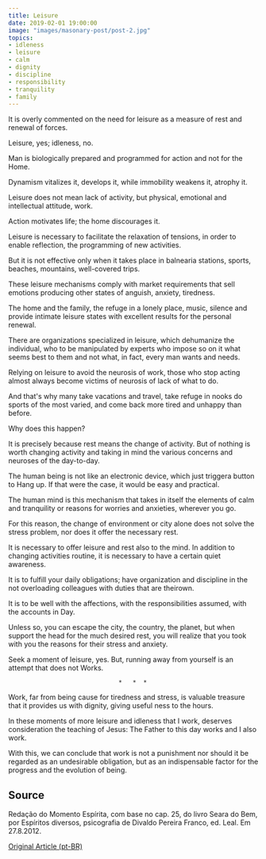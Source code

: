 ```yaml
---
title: Leisure
date: 2019-02-01 19:00:00
image: "images/masonary-post/post-2.jpg"
topics: 
- idleness
- leisure
- calm
- dignity
- discipline
- responsibility
- tranquility
- family
---
```


It is overly commented on the need for leisure as a measure of
rest and renewal of forces.

Leisure, yes; idleness, no.

Man is biologically prepared and programmed for action and not for the
Home.

Dynamism vitalizes it, develops it, while immobility weakens it,
atrophy it.

Leisure does not mean lack of activity, but physical, emotional and
intellectual attitude, work.

Action motivates life; the home discourages it.

Leisure is necessary to facilitate the relaxation of tensions, in order to
enable reflection, the programming of new activities.

But it is not effective only when it takes place in balnearia stations,
sports, beaches, mountains, well-covered trips.

These leisure mechanisms comply with market requirements that sell emotions
producing other states of anguish, anxiety, tiredness.

The home and the family, the refuge in a lonely place, music, silence and  
provide intimate leisure states with excellent results for the
personal renewal.

There are organizations specialized in leisure, which dehumanize the individual, who
to be manipulated by experts who impose so on it what seems best to them and not
what, in fact, every man wants and needs.

Relying on leisure to avoid the neurosis of work, those who stop acting
almost always become victims of neurosis of lack of what to do.

And that's why many take vacations and travel, take refuge in nooks
do sports of the most varied, and come back more tired and
unhappy than before.

Why does this happen?

It is precisely because rest means the change of activity. But of nothing
is worth changing activity and taking in mind the various concerns and neuroses of the
day-to-day.

The human being is not like an electronic device, which just triggera button to
Hang up. If that were the case, it would be easy and practical.

The human mind is this mechanism that takes in itself the elements of calm and
tranquility or reasons for worries and anxieties, wherever you go.

For this reason, the change of environment or city alone does not solve the
stress problem, nor does it offer the necessary rest.

It is necessary to offer leisure and rest also to the mind. In addition to changing activities
routine, it is necessary to have a certain quiet awareness.

It is to fulfill your daily obligations; have organization and discipline in the
not overloading colleagues with duties that are theirown.

It is to be well with the affections, with the responsibilities assumed, with the accounts in
Day.

Unless so, you can escape the city, the country, the planet, but when
support the head for the much desired rest, you will realize that you took with you the
reasons for their stress and anxiety.

Seek a moment of leisure, yes. But, running away from yourself is an attempt that does not
Works.

                                   *   *  *

Work, far from being cause for tiredness and stress, is valuable treasure that
it provides us with dignity, giving useful ness to the hours.

In these moments of more leisure and idleness that I work, deserves consideration the
teaching of Jesus: The Father to this day works and I also work.

With this, we can conclude that work is not a punishment nor should it be
regarded as an undesirable obligation, but as an indispensable factor for the
progress and the evolution of being.



## Source
Redação do Momento Espírita, com base no cap. 25, do livro
Seara do Bem, por Espíritos diversos, psicografia de Divaldo Pereira
Franco, ed. Leal.
Em  27.8.2012.


[Original Article (pt-BR)](http://www.momento.com.br/pt/ler_texto.php?id=1086)
